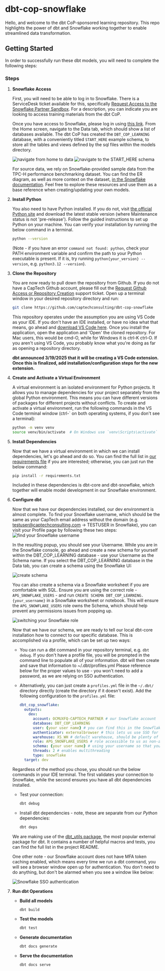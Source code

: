 # dbt-cop-snowflake
Hello, and welcome to the dbt CoP-sponsored learning repository. This repo highlights the power of dbt and Snowflake working together to enable streamlined data transformation.

## Getting Started

In order to successfully run these dbt models, you will need to complete the following steps:

### Steps

1. **Snowflake Access**

    First, you will need to be able to log in to Snowflake. There is a ServiceDesk ticket available for this, specifically [Request Access to the Snowflake Partner Sandbox](https://support.captechventures.com/WorkOrder.do?woMode=newWO&reqTemplate=26101). For a description, you can indicate you are looking to access training materials from the dbt CoP.

    Once you have access to Snowflake, please log in using [this link](https://capte.ch/snowflake). From the Home screen, navigate to the Data tab, which should show a list of databases available. The dbt CoP has created the `DBT_COP_LEARNING` database, with a conveniently titled `START_HERE` example schema, to store all the tables and views defined by the sql files within the models directory.

    ![navigate from home to data](resources/snowflake_nav_1.png)
    ![navigate to the START_HERE schema](resources/snowflake_nav_2.png)
    
    For source data, we rely on Snowflake-provided sample data from the TPC-H performance benchmarking dataset. You can find the ER diagram, as well as more context on the dataset, [in the Snowflake documentation](https://docs.snowflake.com/en/user-guide/sample-data-tpch#q1-pricing-summary-report-query). Feel free to explore these resources and use them as a base reference when creating/updating your own models. 

2. **Install Python**
   
    You also need to have Python installed. If you do not, visit [the official Python site](https://www.python.org/downloads/) and download the latest stable version (where Maintenance status is not 'pre-release'). Follow the guided instructions to set up Python on your machine. You can verify your installation by running the below command in a terminal.
    ```sh
    python --version
    ```

    (Note - if you have an error `command not found: python`, check your PATH environment variable and confirm the path to your Python executable is present. If it is, try running `python{your_version} --version`, e.g. `python3.12 --version`).

3. **Clone the Repository**

    You are now ready to pull down the repository from Github. If you do not have a CapTech Github account, please fill out the [Request Github Access or Repository Creation](https://support.captechventures.com/WorkOrder.do?woMode=newWO&reqTemplate=620) support ticket. Open up a terminal window in your desired repository directory and run:

    ```sh
    git clone https://github.com/captechconsulting/dbt-cop-snowflake
    ```

    This repository operates under the assumption you are using VS Code as your IDE. If you don't have an IDE installed, or have no idea what that means, go ahead and [download VS Code here](https://code.visualstudio.com/download). Once you install the application, open the application and 'Open' the cloned repository. For Mac users, this would be cmd-O, while for Windows it is ctrl-K ctrl-O. If you aren't using VS Code, you probably know what you're doing as far as opening a repository directory.

    **dbt announced 3/19/2025 that it will be creating a VS Code extension. Once this is finalized, add installation/configuration steps for the new extension.**

4. **Create and Activate a Virtual Environment**

    A virtual environment is an isolated environment for Python projects. It allows you to manage dependencies for your project separately from the global Python environment. This means you can have different versions of packages for different projects without conflicts. To create and activate a virtual environment, run the following commands in the VS Code terminal window (ctrl-` on both operating systems, if you don't see a terminal):

    ```sh
    python -m venv venv
    source venv/bin/activate  # On Windows use `venv\Scripts\activate`
    ```

5. **Install Dependencies**

    Now that we have a virtual environment in which we can install dependencies, let's go ahead and do so. You can find the full list in [our requirements file](requirements.txt) if you are interested; otherwise, you can just run the below command:

    ```sh
    pip install -r requirements.txt
    ```

    Included in these dependencies is dbt-core and dbt-snowflake, which together will enable model development in our Snowflake environment.

6. **Configure dbt**

    Now that we have our dependencies installed, our dev environment is almost complete. To find your Snowflake username, which should be the same as your CapTech email address without the domain (e.g. testuser@captechconsulting.com -> TESTUSER in Snowflake), you can visit your Profile page by following these two steps:
    ![find your Snowflake username](resources/snowflake_profile.png)

    In the resulting popup, you should see your Username. While you are in the Snowflake console, go ahead and create a new schema for yourself within the DBT_COP_LEARNING database - use your Username as the Schema name. If you select the DBT_COP_LEARNING database in the Data tab, you can create a schema using the Snowflake UI:
    
    ![create schema](resources/snowflake_create_schema.png)

    You can also create a schema via a Snowflake worksheet if you are comfortable with SQL. Ensure you are using the correct role - `APG_SNOWFLAKE_USERS` - and run `CREATE SCHEMA DBT_COP_LEARNING.{your_username}` in a Snowflake worksheet or notebook. This will ensure the `APG_SNOWFLAKE_USERS` role owns the Schema, which should help prevent any permissions issues from popping up.

    ![switching your Snowflake role](resources/snowflake_role.png)

    Now that we have our schema, we are ready to tell our local dbt-core installation how to connect to our specific database. This is accomplished via a profile, which can be set up two ways:

     - You can run a dbt command in your repository terminal, e.g. `dbt debug`. If you don't have a profile file, you will be prompted in the command line to populate all of your information. dbt will then create and save that information to ~/.dbt/profiles.yml Please reference below for the proper values to use - you won't need to add a password, as we are relying on SSO authentication.
    
     - Alternatively, you can just create a `profiles.yml` file in the `~/.dbt/` directory directly (create the directory if it doesn't exist). Add the following configuration to the `profiles.yml` file:
         ```yaml
         dbt_cop_snowflake:
           outputs:
             dev:
               account: OCMUXFQ-CAPTECH_PARTNER # our Snowflake account
               database: DBT_COP_LEARNING
               user: {your user name} # you can find this in the Snowflake console
               authenticator: externalbrowser # this lets us use SSO for authentication with Snowflake
               warehouse: XS_WH # default warehouse, should be plenty of compute and keeps costs low
               role: APG_SNOWFLAKE_USERS # role accessible to us as non-admins
               schema: {your user name} # using your username so that you have a unique schema to save tables/views to
               threads: 2 # enables multithreading
               type: snowflake
           target: dev
         ```

    Regardless of the method you chose, you should run the below commands in your IDE terminal. The first validates your connection to Snowflake, while the second ensures you have all dbt dependencies installed.
    
    - Test your connection:
        ```sh
        dbt debug
        ```
    - Install dbt dependencies - note, these are separate from our *Python* dependencies:
        ```sh
        dbt deps
        ```

    We are making use of the [dbt_utils package](https://github.com/dbt-labs/dbt-utils?tab=readme-ov-file#generate_surrogate_key-source), the most popular external package for dbt. It contains a number of helpful macros and tests, you can find the full list in the project README.

    One other note - our Snowflake account does not have MFA token caching enabled, which means every time we run a dbt command, you will see a browser window open up for authentication. You don't need to do anything, but don't be alarmed when you see a window like below:

    ![Snowflake SSO authentication](resources/snowflake_login.png)

7. **Run dbt Operations**
    - **Build all models**
        ```sh
        dbt build
        ```
    - **Test the models**
        ```sh
        dbt test
        ```
    - **Generate documentation**
        ```sh
        dbt docs generate
        ```
    - **Serve the documentation**
        ```sh
        dbt docs serve
        ```
